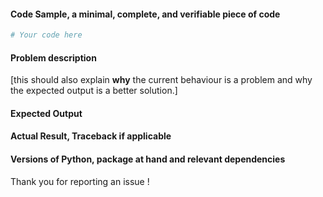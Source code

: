 #### Code Sample, a minimal, complete, and verifiable piece of code

```python
# Your code here

```
#### Problem description

[this should also explain **why** the current behaviour is a problem and why the 
expected output is a better solution.]

#### Expected Output

#### Actual Result, Traceback if applicable

#### Versions of Python, package at hand and relevant dependencies

Thank you for reporting an issue !
